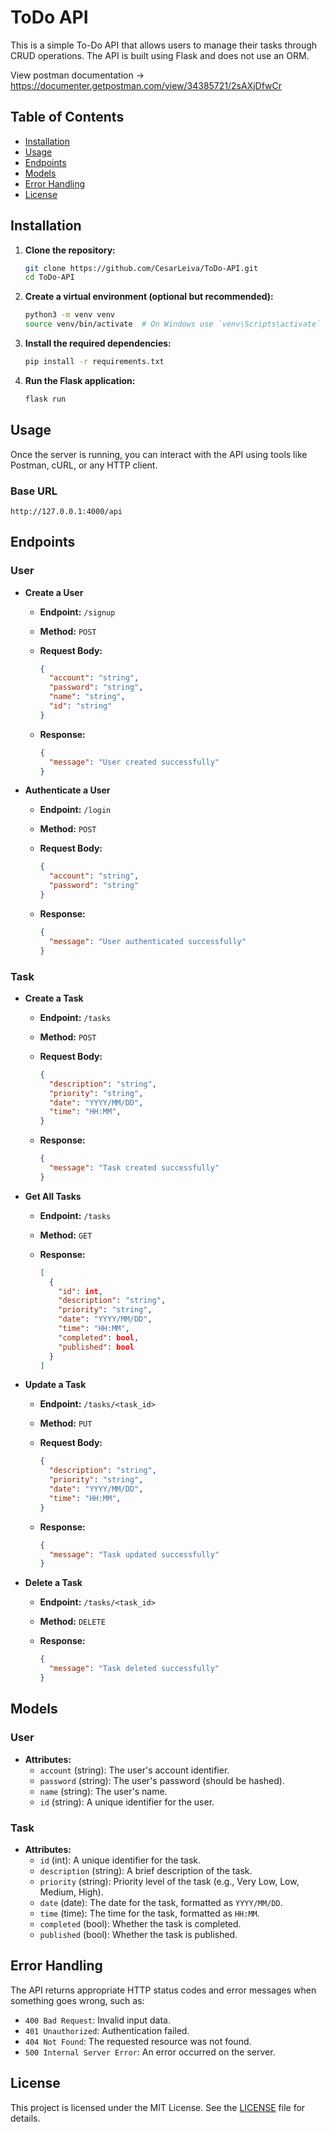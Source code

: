 # ToDo API

This is a simple To-Do API that allows users to manage their tasks through CRUD operations. The API is built using Flask and does not use an ORM.

View postman documentation -> https://documenter.getpostman.com/view/34385721/2sAXjDfwCr

## Table of Contents

- [Installation](#installation)
- [Usage](#usage)
- [Endpoints](#endpoints)
- [Models](#models)
- [Error Handling](#error-handling)
- [License](#license)

## Installation

1. **Clone the repository:**

   ```bash
   git clone https://github.com/CesarLeiva/ToDo-API.git
   cd ToDo-API
   ```

2. **Create a virtual environment (optional but recommended):**

   ```bash
   python3 -m venv venv
   source venv/bin/activate  # On Windows use `venv\Scripts\activate`
   ```

3. **Install the required dependencies:**

   ```bash
   pip install -r requirements.txt
   ```

4. **Run the Flask application:**

   ```bash
   flask run
   ```

## Usage

Once the server is running, you can interact with the API using tools like Postman, cURL, or any HTTP client.

### Base URL

```
http://127.0.0.1:4000/api
```

## Endpoints

### User

- **Create a User**

  - **Endpoint:** `/signup`
  - **Method:** `POST`
  - **Request Body:**

    ```json
    {
      "account": "string",
      "password": "string",
      "name": "string",
      "id": "string"
    }
    ```
  - **Response:**

    ```json
    {
      "message": "User created successfully"
    }
    ```

- **Authenticate a User**

  - **Endpoint:** `/login`
  - **Method:** `POST`
  - **Request Body:**

    ```json
    {
      "account": "string",
      "password": "string"
    }
    ```
  - **Response:**

    ```json
    {
      "message": "User authenticated successfully"
    }
    ```

### Task

- **Create a Task**

  - **Endpoint:** `/tasks`
  - **Method:** `POST`
  - **Request Body:**

    ```json
    {
      "description": "string",
      "priority": "string",
      "date": "YYYY/MM/DD",
      "time": "HH:MM",
    }
    ```
  - **Response:**

    ```json
    {
      "message": "Task created successfully"
    }
    ```

- **Get All Tasks**

  - **Endpoint:** `/tasks`
  - **Method:** `GET`
  - **Response:**

    ```json
    [
      {
        "id": int,
        "description": "string",
        "priority": "string",
        "date": "YYYY/MM/DD",
        "time": "HH:MM",
        "completed": bool,
        "published": bool
      }
    ]
    ```

- **Update a Task**

  - **Endpoint:** `/tasks/<task_id>`
  - **Method:** `PUT`
  - **Request Body:**

    ```json
    {
      "description": "string",
      "priority": "string",
      "date": "YYYY/MM/DD",
      "time": "HH:MM",
    }
    ```
  - **Response:**

    ```json
    {
      "message": "Task updated successfully"
    }
    ```

- **Delete a Task**

  - **Endpoint:** `/tasks/<task_id>`
  - **Method:** `DELETE`
  - **Response:**

    ```json
    {
      "message": "Task deleted successfully"
    }
    ```

## Models

### User

- **Attributes:**
  - `account` (string): The user's account identifier.
  - `password` (string): The user's password (should be hashed).
  - `name` (string): The user's name.
  - `id` (string): A unique identifier for the user.

### Task

- **Attributes:**
  - `id` (int): A unique identifier for the task.
  - `description` (string): A brief description of the task.
  - `priority` (string): Priority level of the task (e.g., Very Low, Low, Medium, High).
  - `date` (date): The date for the task, formatted as `YYYY/MM/DD`.
  - `time` (time): The time for the task, formatted as `HH:MM`.
  - `completed` (bool): Whether the task is completed.
  - `published` (bool): Whether the task is published.

## Error Handling

The API returns appropriate HTTP status codes and error messages when something goes wrong, such as:

- `400 Bad Request`: Invalid input data.
- `401 Unauthorized`: Authentication failed.
- `404 Not Found`: The requested resource was not found.
- `500 Internal Server Error`: An error occurred on the server.

## License

This project is licensed under the MIT License. See the [LICENSE](LICENSE) file for details.
